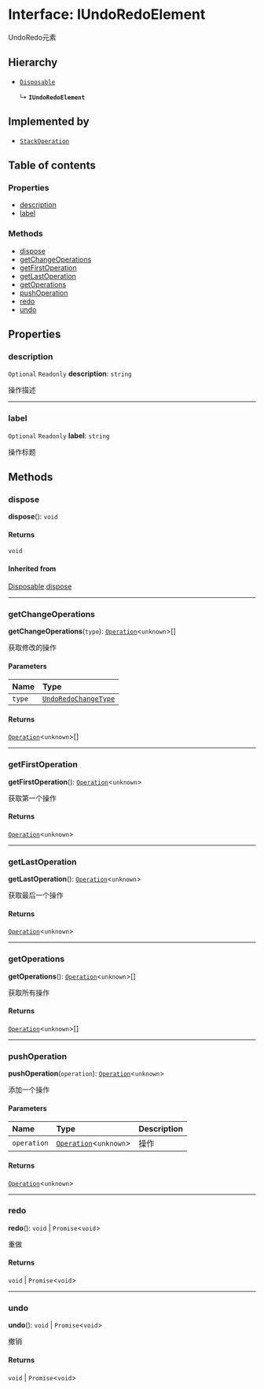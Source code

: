 # Interface: IUndoRedoElement

UndoRedo元素

## Hierarchy

* [`Disposable`](/auto-docs/free-layout-editor/interfaces/Disposable-1.md)

  ↳ **`IUndoRedoElement`**

## Implemented by

* [`StackOperation`](/auto-docs/free-layout-editor/classes/StackOperation.md)

## Table of contents

### Properties

* [description](/auto-docs/free-layout-editor/interfaces/IUndoRedoElement.md#description)
* [label](/auto-docs/free-layout-editor/interfaces/IUndoRedoElement.md#label)

### Methods

* [dispose](/auto-docs/free-layout-editor/interfaces/IUndoRedoElement.md#dispose)
* [getChangeOperations](/auto-docs/free-layout-editor/interfaces/IUndoRedoElement.md#getchangeoperations)
* [getFirstOperation](/auto-docs/free-layout-editor/interfaces/IUndoRedoElement.md#getfirstoperation)
* [getLastOperation](/auto-docs/free-layout-editor/interfaces/IUndoRedoElement.md#getlastoperation)
* [getOperations](/auto-docs/free-layout-editor/interfaces/IUndoRedoElement.md#getoperations)
* [pushOperation](/auto-docs/free-layout-editor/interfaces/IUndoRedoElement.md#pushoperation)
* [redo](/auto-docs/free-layout-editor/interfaces/IUndoRedoElement.md#redo)
* [undo](/auto-docs/free-layout-editor/interfaces/IUndoRedoElement.md#undo)

## Properties

### description

`Optional` `Readonly` **description**: `string`

操作描述

***

### label

`Optional` `Readonly` **label**: `string`

操作标题

## Methods

### dispose

**dispose**(): `void`

#### Returns

`void`

#### Inherited from

[Disposable](/auto-docs/free-layout-editor/interfaces/Disposable-1.md).[dispose](/auto-docs/free-layout-editor/interfaces/Disposable-1.md#dispose)

***

### getChangeOperations

**getChangeOperations**(`type`): [`Operation`](/auto-docs/free-layout-editor/interfaces/Operation.md)<`unknown`>\[]

获取修改的操作

#### Parameters

| Name | Type |
| :------ | :------ |
| `type` | [`UndoRedoChangeType`](/auto-docs/free-layout-editor/enums/UndoRedoChangeType.md) |

#### Returns

[`Operation`](/auto-docs/free-layout-editor/interfaces/Operation.md)<`unknown`>\[]

***

### getFirstOperation

**getFirstOperation**(): [`Operation`](/auto-docs/free-layout-editor/interfaces/Operation.md)<`unknown`>

获取第一个操作

#### Returns

[`Operation`](/auto-docs/free-layout-editor/interfaces/Operation.md)<`unknown`>

***

### getLastOperation

**getLastOperation**(): [`Operation`](/auto-docs/free-layout-editor/interfaces/Operation.md)<`unknown`>

获取最后一个操作

#### Returns

[`Operation`](/auto-docs/free-layout-editor/interfaces/Operation.md)<`unknown`>

***

### getOperations

**getOperations**(): [`Operation`](/auto-docs/free-layout-editor/interfaces/Operation.md)<`unknown`>\[]

获取所有操作

#### Returns

[`Operation`](/auto-docs/free-layout-editor/interfaces/Operation.md)<`unknown`>\[]

***

### pushOperation

**pushOperation**(`operation`): [`Operation`](/auto-docs/free-layout-editor/interfaces/Operation.md)<`unknown`>

添加一个操作

#### Parameters

| Name | Type | Description |
| :------ | :------ | :------ |
| `operation` | [`Operation`](/auto-docs/free-layout-editor/interfaces/Operation.md)<`unknown`> | 操作 |

#### Returns

[`Operation`](/auto-docs/free-layout-editor/interfaces/Operation.md)<`unknown`>

***

### redo

**redo**(): `void` | `Promise`<`void`>

重做

#### Returns

`void` | `Promise`<`void`>

***

### undo

**undo**(): `void` | `Promise`<`void`>

撤销

#### Returns

`void` | `Promise`<`void`>
